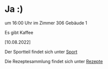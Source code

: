 
# Ja :)


um 16:00 Uhr im Zimmer 306 Gebäude 1

Es gibt Kaffee



<!---![image] Ein Bild vielleicht?als -->

[10.08.2022]


Der Sportteil findet sich unter [Sport](/sport.md)

Die Rezeptesammlung findet sich unter [Rezepte](/rezepte.md)


